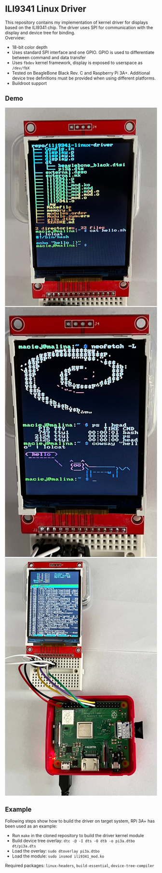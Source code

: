 # ILI9341 Linux Driver
This repository contains my implementation of kernel driver for displays based on the ILI9341 chip.
The driver uses SPI for communication with the display and device tree for binding.
<br>
Overview:
* 18-bit color depth
* Uses standard SPI interface and one GPIO. GPIO is used to differentiate between command and data transfer
* Uses `fbdev` kernel framework, display is exposed to userspace as `/dev/fbX`
* Tested on BeagleBone Black Rev. C and Raspberry Pi 3A+. Additional device tree definitions must be provided when using different platforms.
* Buildroot support

## Demo
![display picture 1](img/1.jpg)
<br>
![display picture 2](img/2.jpg)
<br>
![display picture 3](img/3.jpg)

## Example
Following steps show how to build the driver on target system, RPi 3A+ has been used as an example:
* Run `make` in the cloned repository to build the driver kernel module
* Build device tree overlay: `dtc -@ -I dts -O dtb -o pi3a.dtbo dt/pi3a.dts`
* Load the overlay: `sudo dtoverlay pi3a.dtbo`
* Load the module: `sudo insmod ili9341_mod.ko`

Required packages: `linux-headers`, `build-essential`, `device-tree-compiler`